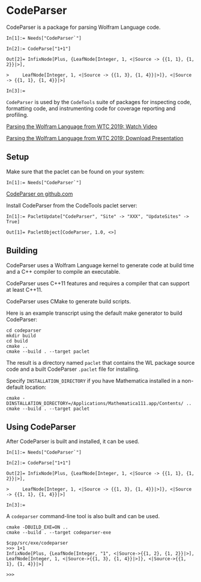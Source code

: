 # CodeParser

CodeParser is a package for parsing Wolfram Language code.

```
In[1]:= Needs["CodeParser`"]

In[2]:= CodeParse["1+1"]

Out[2]= InfixNode[Plus, {LeafNode[Integer, 1, <|Source -> {{1, 1}, {1, 2}}|>],

>     LeafNode[Integer, 1, <|Source -> {{1, 3}, {1, 4}}|>]}, <|Source -> {{1, 1}, {1, 4}}|>]

In[3]:=
```

`CodeParser` is used by the `CodeTools` suite of packages for inspecting code, formatting code, and instrumenting code for coverage reporting and profiling.


[Parsing the Wolfram Language from WTC 2019: Watch Video](https://www.wolfram.com/broadcast/video.php?v=2908)

[Parsing the Wolfram Language from WTC 2019: Download Presentation](https://files.wolframcdn.com/pub/www.wolfram.com/technology-conference/2019/Thursday/2019BrentonBostickParsingTheWL.nb)


## Setup

Make sure that the paclet can be found on your system:
```
In[1]:= Needs["CodeParser`"]
```

[CodeParser on github.com](https://github.com/xxx)

Install CodeParser from the CodeTools paclet server:
```
In[1]:= PacletUpdate["CodeParser", "Site" -> "XXX", "UpdateSites" -> True]

Out[1]= PacletObject[CodeParser, 1.0, <>]
```


## Building

CodeParser uses a Wolfram Language kernel to generate code at build time and a C++ compiler to compile an executable.

CodeParser uses C++11 features and requires a compiler that can support at least C++11.

CodeParser uses CMake to generate build scripts.

Here is an example transcript using the default make generator to build CodeParser:
```
cd codeparser
mkdir build
cd build
cmake ..
cmake --build . --target paclet
```
The result is a directory named `paclet` that contains the WL package source code and a built CodeParser `.paclet` file for installing.

Specify `INSTALLATION_DIRECTORY` if you have Mathematica installed in a non-default location:
```
cmake -DINSTALLATION_DIRECTORY=/Applications/Mathematica111.app/Contents/ ..
cmake --build . --target paclet
```


## Using CodeParser

After CodeParser is built and installed, it can be used.

```
In[1]:= Needs["CodeParser`"]

In[2]:= CodeParse["1+1"]

Out[2]= InfixNode[Plus, {LeafNode[Integer, 1, <|Source -> {{1, 1}, {1, 2}}|>],

>     LeafNode[Integer, 1, <|Source -> {{1, 3}, {1, 4}}|>]}, <|Source -> {{1, 1}, {1, 4}}|>]

In[3]:=
```

A `codeparser` command-line tool is also built and can be used.

```
cmake -DBUILD_EXE=ON ..
cmake --build . --target codeparser-exe

$cpp/src/exe/codeparser
>>> 1+1
InfixNode[Plus, {LeafNode[Integer, "1", <|Source->{{1, 2}, {1, 2}}|>], LeafNode[Integer, 1, <|Source->{{1, 3}, {1, 4}}|>]}, <|Source->{{1, 1}, {1, 4}}|>]

>>>
```

